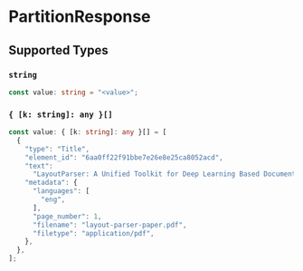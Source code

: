 # PartitionResponse


## Supported Types

### `string`

```typescript
const value: string = "<value>";
```

### `{ [k: string]: any }[]`

```typescript
const value: { [k: string]: any }[] = [
  {
    "type": "Title",
    "element_id": "6aa0ff22f91bbe7e26e8e25ca8052acd",
    "text":
      "LayoutParser: A Unified Toolkit for Deep Learning Based Document Image Analysis",
    "metadata": {
      "languages": [
        "eng",
      ],
      "page_number": 1,
      "filename": "layout-parser-paper.pdf",
      "filetype": "application/pdf",
    },
  },
];
```

